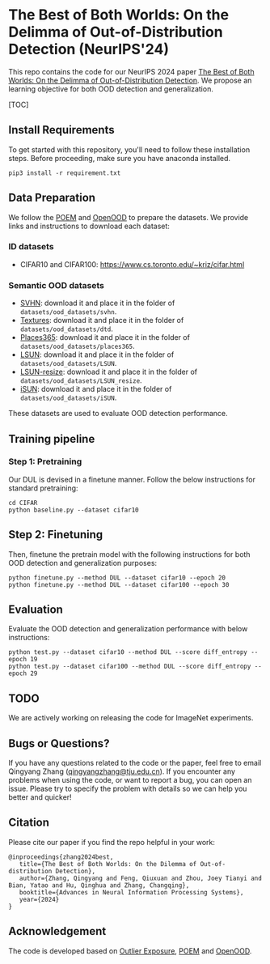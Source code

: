 # The Best of Both Worlds: On the Delimma of Out-of-Distribution Detection (NeurIPS'24)

This repo contains the code for our NeurIPS 2024 paper [The Best of Both Worlds: On the Delimma of Out-of-Distribution Detection](https://openreview.net/pdf?id=B9FPPdNmyk). We propose an learning objective for both OOD detection and generalization.

[TOC]

## Install Requirements

To get started with this repository, you'll need to follow these installation steps. Before proceeding, make sure you have anaconda installed.

```
pip3 install -r requirement.txt
```



## Data Preparation

We follow the [POEM](https://github.com/deeplearning-wisc/poem) and [OpenOOD](https://github.com/Jingkang50/OpenOOD/) to prepare the datasets. We provide links and instructions to download each dataset:

### ID datasets

- CIFAR10 and CIFAR100: https://www.cs.toronto.edu/~kriz/cifar.html

### Semantic OOD datasets

- [SVHN](http://ufldl.stanford.edu/housenumbers/test_32x32.mat): download it and place it in the folder of `datasets/ood_datasets/svhn`.
- [Textures](https://www.robots.ox.ac.uk/~vgg/data/dtd/download/dtd-r1.0.1.tar.gz): download it and place it in the folder of `datasets/ood_datasets/dtd`.
- [Places365](http://data.csail.mit.edu/places/places365/test_256.tar): download it and place it in the folder of `datasets/ood_datasets/places365`.
- [LSUN](https://www.dropbox.com/s/fhtsw1m3qxlwj6h/LSUN.tar.gz): download it and place it in the folder of `datasets/ood_datasets/LSUN`.
- [LSUN-resize](https://www.dropbox.com/s/moqh2wh8696c3yl/LSUN_resize.tar.gz): download it and place it in the folder of `datasets/ood_datasets/LSUN_resize`.
- [iSUN](https://www.dropbox.com/s/ssz7qxfqae0cca5/iSUN.tar.gz): download it and place it in the folder of `datasets/ood_datasets/iSUN`.

These datasets are used to evaluate OOD detection performance.



## Training pipeline

### Step 1: Pretraining

Our DUL is devised in a finetune manner. Follow the below instructions for standard pretraining:

```
cd CIFAR
python baseline.py --dataset cifar10
```



## Step 2: Finetuning

Then, finetune the pretrain model with the following instructions for both OOD detection and generalization purposes:

```
python finetune.py --method DUL --dataset cifar10 --epoch 20
python finetune.py --method DUL --dataset cifar100 --epoch 30
```



## Evaluation

Evaluate the OOD detection and generalization performance with below instructions:

```
python test.py --dataset cifar10 --method DUL --score diff_entropy --epoch 19
python test.py --dataset cifar100 --method DUL --score diff_entropy --epoch 29
```



## TODO

We are actively working on releasing the code for ImageNet experiments.



## Bugs or Questions?

If you have any questions related to the code or the paper, feel free to email Qingyang Zhang ([qingyangzhang@tju.edu.cn](qingyangzhang@tju.edu.cn)). If you encounter any problems when using the code, or want to report a bug, you can open an issue. Please try to specify the problem with details so we can help you better and quicker!



## Citation

Please cite our paper if you find the repo helpful in your work:

```
@inproceedings{zhang2024best,
   title={The Best of Both Worlds: On the Dilemma of Out-of-distribution Detection},
   author={Zhang, Qingyang and Feng, Qiuxuan and Zhou, Joey Tianyi and Bian, Yatao and Hu, Qinghua and Zhang, Changqing},
   booktitle={Advances in Neural Information Processing Systems},
   year={2024}
}
```



## Acknowledgement

The code is developed based on [Outlier Exposure](https://github.com/hendrycks/outlier-exposure),  [POEM](https://github.com/deeplearning-wisc/poem) and [OpenOOD](https://github.com/Jingkang50/OpenOOD/).